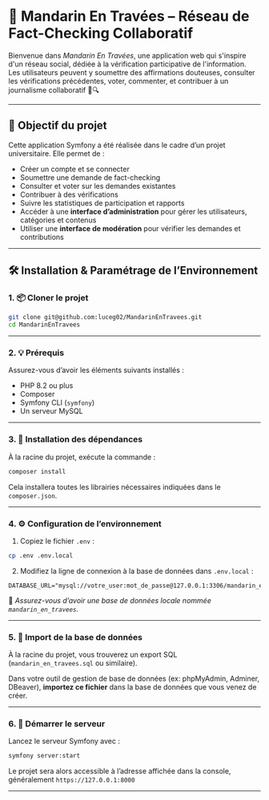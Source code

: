 # 📰 Mandarin En Travées – Réseau de Fact-Checking Collaboratif

Bienvenue dans *Mandarin En Travées*, une application web qui s'inspire d'un réseau social, dédiée à la vérification participative de l'information.  
Les utilisateurs peuvent y soumettre des affirmations douteuses, consulter les vérifications précédentes, voter, commenter, et contribuer à un journalisme collaboratif 💬🔍

---

## 🚀 Objectif du projet

Cette application Symfony a été réalisée dans le cadre d’un projet universitaire. Elle permet de :
- Créer un compte et se connecter
- Soumettre une demande de fact-checking
- Consulter et voter sur les demandes existantes
- Contribuer à des vérifications
- Suivre les statistiques de participation et rapports
- Accéder à une **interface d’administration** pour gérer les utilisateurs, catégories et contenus
- Utiliser une **interface de modération** pour vérifier les demandes et contributions

---

## 🛠️ Installation & Paramétrage de l’Environnement

### 1. 📦 Cloner le projet

```bash
git clone git@github.com:luceg02/MandarinEnTravees.git
cd MandarinEnTravees
```
---

### 2. 💡 Prérequis

Assurez-vous d’avoir les éléments suivants installés :

- PHP 8.2 ou plus
- Composer
- Symfony CLI (`symfony`)
- Un serveur MySQL
---

### 3. 📂 Installation des dépendances

À la racine du projet, exécute la commande :

```bash
composer install
```

Cela installera toutes les librairies nécessaires indiquées dans le `composer.json`.

---

### 4. ⚙️ Configuration de l’environnement

1. Copiez le fichier `.env` :

```bash
cp .env .env.local
```

2. Modifiez la ligne de connexion à la base de données dans `.env.local` :

```dotenv
DATABASE_URL="mysql://votre_user:mot_de_passe@127.0.0.1:3306/mandarin_en_travees"
```

🧠 *Assurez-vous d’avoir une base de données locale nommée `mandarin_en_travees`.*

---

### 5. 🧱 Import de la base de données

À la racine du projet, vous trouverez un export SQL (`mandarin_en_travees.sql` ou similaire).

Dans votre outil de gestion de base de données (ex: phpMyAdmin, Adminer, DBeaver), **importez ce fichier** dans la base de données que vous venez de créer.

---

### 6. 📡 Démarrer le serveur

Lancez le serveur Symfony avec :

```bash
symfony server:start
```

Le projet sera alors accessible à l’adresse affichée dans la console, généralement `https://127.0.0.1:8000`

---